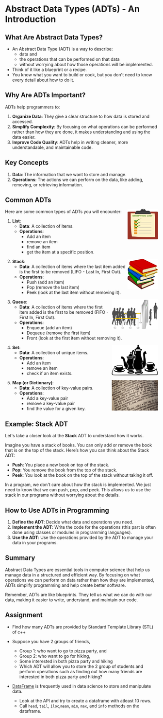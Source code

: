 # Abstract Data Types (ADTs) - An Introduction

## What Are Abstract Data Types?

- An Abstract Data Type (ADT) is a way to describe:
  + data and 
  + the operations that can be performed on that data
  + without worrying about how those operations will be implemented.
- Think of it like a blueprint or a recipe. 
- You know what you want to build or cook, but you don't need to know every detail about how to do it.

## Why Are ADTs Important?

ADTs help programmers to:
1. **Organize Data**: They give a clear structure to how data is stored and accessed.
2. **Simplify Complexity**: By focusing on what operations can be performed rather than how they are done, it makes understanding and using the data easier.
3. **Improve Code Quality**: ADTs help in writing cleaner, more understandable, and maintainable code.

## Key Concepts

1. **Data**: The information that we want to store and manage.
2. **Operations**: The actions we can perform on the data, like adding, removing, or retrieving information.

## Common ADTs

Here are some common types of ADTs you will encounter:
<img src="../fig/list2.png" width="100" height="100" style="float:right">
1. **List**:
   - **Data**: A collection of items.
   - **Operations**: 
     + Add an item
     + remove an item 
     + find an item
     + get the item at a specific position.

<img src="../fig/stack.webp" width="100" height="100" style="float:right">

2. **Stack**:
   - **Data**: A collection of items where the last item added is the first to be removed (LIFO - Last In, First Out).
   - **Operations**: 
     + Push (add an item)
     + Pop (remove the last item)
     + Peek (look at the last item without removing it).

<img src="../fig/queue.png" width="152" height="100" style="float:right">

3. **Queue**:
   - **Data**: A collection of items where the first item added is the first to be removed (FIFO - First In, First Out).
   - **Operations**: 
     + Enqueue (add an item)
     + Dequeue (remove the first item)
     + Front (look at the first item without removing it).

<img src="../fig/set.png" width="152" height="100" style="float:right">

4. **Set**:
   - **Data**: A collection of unique items.
   - **Operations**:
     + Add an item
     + remove an item
     + check if an item exists.

<img src="../fig/dictionary.jpg" width="152" height="100" style="float:right">

5. **Map (or Dictionary)**:
   - **Data**: A collection of key-value pairs.
   - **Operations**:
     + Add a key-value pair
     + remove a key-value pair
     + find the value for a given key.

## Example: Stack ADT

Let's take a closer look at the **Stack** ADT to understand how it works.

Imagine you have a stack of books. You can only add or remove the book that is on the top of the stack. Here’s how you can think about the Stack ADT:

- **Push**: You place a new book on top of the stack.
- **Pop**: You remove the book from the top of the stack.
- **Peek**: You look at the book on the top of the stack without taking it off.

In a program, we don't care about how the stack is implemented. We just need to know that we can push, pop, and peek. This allows us to use the stack in our programs without worrying about the details.

## How to Use ADTs in Programming

1. **Define the ADT**: Decide what data and operations you need.
2. **Implement the ADT**: Write the code for the operations (this part is often done using classes or modules in programming languages).
3. **Use the ADT**: Use the operations provided by the ADT to manage your data in your programs.

## Summary

Abstract Data Types are essential tools in computer science that help us manage data in a structured and efficient way. By focusing on what operations we can perform on data rather than how they are implemented, ADTs simplify programming and help create better software.

Remember, ADTs are like blueprints. They tell us what we can do with our data, making it easier to write, understand, and maintain our code.

## Assignment
- Find how many ADTs are provided by Standard Template Library (STL) of c++ 
- Suppose you have 2 groups of friends,
  + Group 1: who want to go to pizza party, and
  + Group 2: who want to go for hiking,
  + Some interested in both pizza party and hiking
  + Which ADT will allow you to store the 2 group of students and perform operations such as finding out how many friends are interested in both pizza party and hiking?

- [DataFrame](https://pandas.pydata.org/docs/reference/frame.html) is frequently used in data science to store and manipulate data.
  + Look at the API and try to create a dataframe with atleast 10 rows.
  + Call `head`, `tail`, `iloc`,`mean`, `min`, `max`, and `info` methods on the dataframe. 